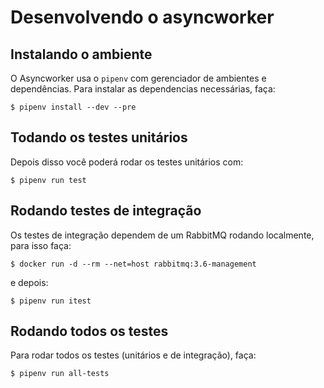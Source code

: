 # Desenvolvendo o asyncworker


## Instalando o ambiente

O Asyncworker usa o `pipenv` com gerenciador de ambientes e dependências. Para instalar as dependencias necessárias, faça:

```
$ pipenv install --dev --pre
```

## Todando os testes unitários

Depois disso você poderá rodar os testes unitários com:

```
$ pipenv run test
```

## Rodando testes de integração

Os testes de integração dependem de um RabbitMQ rodando localmente, para isso faça:

```
$ docker run -d --rm --net=host rabbitmq:3.6-management
```

e depois:

```
$ pipenv run itest
```

## Rodando todos os testes

Para rodar todos os testes (unitários e de integração), faça:

```
$ pipenv run all-tests
```
